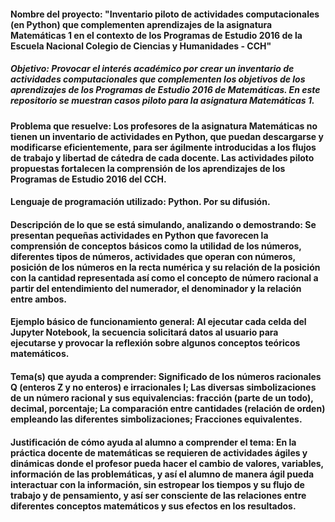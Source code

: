 #### Nombre del proyecto: "Inventario piloto de actividades computacionales (en Python) que complementen aprendizajes de la asignatura Matemáticas 1 en el contexto de los Programas de Estudio 2016 de la Escuela Nacional Colegio de Ciencias y Humanidades - CCH"
##### Objetivo: Provocar el interés académico por crear un inventario de actividades computacionales que complementen los objetivos de los aprendizajes de los Programas de Estudio 2016 de Matemáticas. En este repositorio se muestran casos piloto para la asignatura Matemáticas 1.
#### Problema que resuelve: Los profesores de la asignatura Matemáticas no tienen un inventario de actividades en Python, que puedan descargarse y modificarse eficientemente, para ser ágilmente introducidas a los flujos de trabajo y libertad de cátedra de cada docente. Las actividades piloto propuestas fortalecen la comprensión de los aprendizajes de los Programas de Estudio 2016 del CCH.
#### Lenguaje de programación utilizado: Python. Por su difusión. 
#### Descripción de lo que se está simulando, analizando o demostrando: Se presentan pequeñas actividades en Python que favorecen la comprensión de conceptos básicos como la utilidad de los números, diferentes tipos de números, actividades que operan con números, posición de los números en la recta numérica y su relación de la posición con la cantidad representada así como el concepto de número racional a partir del entendimiento del numerador, el denominador y la relación entre ambos.
#### Ejemplo básico de funcionamiento general: Al ejecutar cada celda del Jupyter Notebook, la secuencia solicitará datos al usuario para ejecutarse y provocar la reflexión sobre algunos conceptos teóricos matemáticos.
#### Tema(s) que ayuda a comprender: Significado de los números racionales Q (enteros Z y no enteros) e irracionales I; Las diversas simbolizaciones de un número racional y sus equivalencias: fracción (parte de un todo), decimal, porcentaje; La comparación entre cantidades (relación de orden) empleando las diferentes simbolizaciones; Fracciones equivalentes.
#### Justificación de cómo ayuda al alumno a comprender el tema: En la práctica docente de matemáticas se requieren de actividades ágiles y dinámicas donde el profesor pueda hacer el cambio de valores, variables, información de las problemáticas, y así el alumno de manera ágil pueda interactuar con la información, sin estropear los tiempos y su flujo de trabajo y de pensamiento, y así ser consciente de las relaciones entre diferentes conceptos matemáticos y sus efectos en los resultados.
